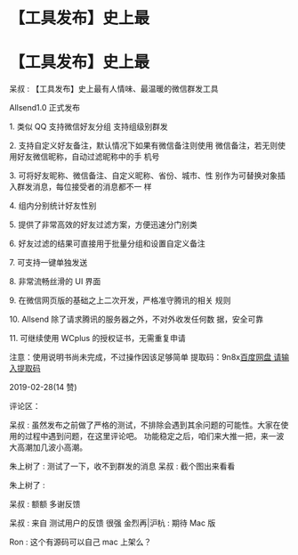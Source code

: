 # 【工具发布】史上最

# 【工具发布】史上最

呆叔 : 【工具发布】史上最有人情味、最温暖的微信群发工具

Allsend1.0 正式发布

1\. 类似 QQ 支持微信好友分组 支持组级别群发

2\. 支持自定义好友备注，默认情况下如果有微信备注则使用 微信备注，若无则使用好友微信昵称，自动过滤昵称中的手 机号

3\. 可将好友昵称、微信备注、自定义昵称、省份、城市、性 别作为可替换对象插入群发消息，每位接受者的消息都不一 样

4\. 组内分别统计好友性别

5\. 提供了非常高效的好友过滤方案，方便迅速分门别类

6\. 好友过滤的结果可直接用于批量分组和设置自定义备注

7\. 可支持一键单独发送

8\. 非常流畅丝滑的 UI 界面

9\. 在微信网页版的基础之上二次开发，严格准守腾讯的相关 规则

10\. Allsend 除了请求腾讯的服务器之外，不对外收发任何数 据，安全可靠

11\. 可继续使用 WCplus 的授权证书，无需重复申请

注意：使用说明书尚未完成，不过操作因该足够简单 提取码：9n8x[百度网盘 请输入提取码](https://pan.baidu.com/s/1nC0S-NDlkhm-gY875rj52g)

2019-02-28(14 赞)

评论区：

呆叔 : 虽然发布之前做了严格的测试，不排除会遇到其余问题的可能性。大家在使用的过程中遇到问题，在这里评论吧。 功能稳定之后，咱们来大推一把，来一波大高潮加几波小高潮。

朱上树了 : 测试了一下，收不到群发的消息 呆叔 : 截个图出来看看

朱上树了 :

呆叔 : 额额 多谢反馈

呆叔 : 来自 测试用户的反馈 很强 金烈再|沪杭 : 期待 Mac 版

Ron : 这个有源码可以自己 mac 上架么？